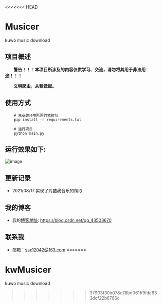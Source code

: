 <<<<<<< HEAD
# Musicer
kuwo music download


## 项目概述
&emsp;&emsp;**警告！！！本项目所涉及的内容仅供学习、交流，请勿将其用于非法用途！！！**

&emsp;&emsp;**文明爬虫，从我做起。**


## 使用方式
```
	# 先安装环境所需的依赖包
	pip install -r requirements.txt
```
```
	# 运行项目
	python main.py
```
## 运行效果如下:
![image](https://github.com/xiayouran/Musicer/raw/main/vip.png)


## 更新记录
- 2021/08/17 实现了对酷我音乐的爬取

## 我的博客
- 我的[博客地址](https://blog.csdn.net/qq_43503670): https://blog.csdn.net/qq_43503670

## 联系我
- 邮箱：ssx12042@163.com
=======
# kwMusicer
kuwo music download
>>>>>>> 37903f30b078e78bd061ff9fda833dcf22b8766c
